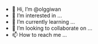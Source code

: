 - 👋 Hi, I’m @olggiwan
- 👀 I’m interested in ...
- 🌱 I’m currently learning ...
- 💞️ I’m looking to collaborate on ...
- 📫 How to reach me ...

<!---
olggiwan/olggiwan is a ✨ special ✨ repository because its `README.md` (this file) appears on your GitHub profile.
You can click the Preview link to take a look at your changes.
--->
